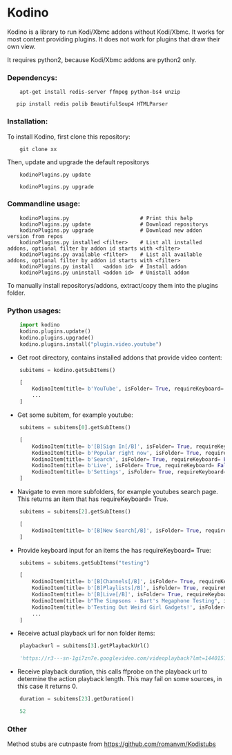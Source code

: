 Kodino
======
Kodino is a library to run Kodi/Xbmc addons without Kodi/Xbmc.
It works for most content providing plugins. It does not work for plugins that draw their own view.

It requires python2, because Kodi/Xbmc addons are python2 only. 

### Dependencys:
```Shell
    apt-get install redis-server ffmpeg python-bs4 unzip
```
```Shell
   pip install redis polib BeautifulSoup4 HTMLParser
```


### Installation:

To install Kodino, first clone this repository:
```Shell
    git clone xx
```

Then, update and upgrade the default repositorys
```Shell
    kodinoPlugins.py update
```
```Shell
    kodinoPlugins.py upgrade
```


### Commandline usage:
```Shell
    kodinoPlugins.py                       # Print this help
    kodinoPlugins.py update                # Download repositorys
    kodinoPlugins.py upgrade               # Download new addon version from repos
    kodinoPlugins.py installed <filter>    # List all installed addons, optional filter by addon id starts with <filter>
    kodinoPlugins.py available <filter>    # List all available addons, optional filter by addon id starts with <filter>
    kodinoPlugins.py install   <addon id>  # Install addon
    kodinoPlugins.py uninstall <addon id>  # Unistall addon   
```

To manually install repositorys/addons, extract/copy them into the plugins folder.     


### Python usages:
```Python
    import kodino
    kodino.plugins.update()
    kodino.plugins.upgrade()
    kodino.plugins.install("plugin.video.youtube")
```

* Get root directory, contains installed addons that provide video content:
```Python
    subitems = kodino.getSubItems()
```
```Python
    [ 
        KodinoItem(title= b'YouTube', isFolder= True, requireKeyboard= False),
        ... 
    ]
```

* Get some subitem, for example youtube:
```Python
    subitems = subitems[0].getSubItems()
```
```Python
    [
        KodinoItem(title= b'[B]Sign In[/B]', isFolder= True, requireKeyboard= False),
        KodinoItem(title= b'Popular right now', isFolder= True, requireKeyboard= False),
        KodinoItem(title= b'Search', isFolder= True, requireKeyboard= False),
        KodinoItem(title= b'Live', isFolder= True, requireKeyboard= False),
        KodinoItem(title= b'Settings', isFolder= True, requireKeyboard= False)
    ]
```

* Navigate to even more subfolders, for example youtubes search page. This returns an item that has requireKeyboard= True.
```Python
    subitems = subitems[2].getSubItems()
```
```Python
    [
        KodinoItem(title= b'[B]New Search[/B]', isFolder= True, requireKeyboard= True)
    ]
```

* Provide keyboard input for an items the has requireKeyboard= True:
```Python
    subitems = subitems.getSubItems("testing")
```
```Python
    [
        KodinoItem(title= b'[B]Channels[/B]', isFolder= True, requireKeyboard= False),
        KodinoItem(title= b'[B]Playlists[/B]', isFolder= True, requireKeyboard= False),
        KodinoItem(title= b'[B]Live[/B]', isFolder= True, requireKeyboard= False),
        KodinoItem(title= b"The Simpsons - Bart's Megaphone Testing", isFolder= False, requireKeyboard= False),
        KodinoItem(title= b'Testing Out Weird Girl Gadgets!', isFolder= False, requireKeyboard= False),
        ...
    ]
```

* Receive actual playback url for non folder items:
```Python
    playbackurl = subitems[3].getPlaybackUrl()
```
```Python
    'https://r3---sn-1gi7zn7e.googlevideo.com/videoplayback?lmt=1440151299790002&fvip=1&gir=yes&ei=Ui37WprwEMOugQeP26PYCA&requiressl=yes&ip=176.10.116.173&key=yt6&ms=au%2Conr&mv=m&mt=1526410494&id=a02c97b070be950e&mn=sn-1gi7zn7e%2Csn-hpa7znsz&mm=31%2C26&signature=D5789B43DABCD43D313407F8B8A31C9CCA008404.7F71C12E3C947D549CEC07A7DC81838649332A4D&ratebypass=yes&ipbits=0&clen=3363343&initcwndbps=593750&itag=18&pl=19&dur=52.337&source=youtube&expire=1526432178&c=WEB&mime=video%2Fmp4&sparams=clen%2Cdur%2Cei%2Cgir%2Cid%2Cinitcwndbps%2Cip%2Cipbits%2Citag%2Clmt%2Cmime%2Cmm%2Cmn%2Cms%2Cmv%2Cpl%2Cratebypass%2Crequiressl%2Csource%2Cexpire'
```

* Receive playback duration, this calls ffprobe on the playback url to determine the action playback length.
This may fail on some sources, in this case it returns 0. 
```Python
    duration = subitems[23].getDuration()
```
```Python
    52
```

### Other 

Method stubs are cutnpaste from https://github.com/romanvm/Kodistubs 
